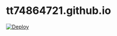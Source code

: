 # tt74864721.github.io
[![Deploy](https://github.com/tt74864721/tt74864721.github.io/actions/workflows/deploy.yml/badge.svg?branch=main)](https://github.com/tt74864721/tt74864721.github.io/actions/workflows/deploy.yml)
